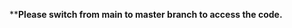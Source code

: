 ************************Please switch from main to master branch to access the code.**********************
